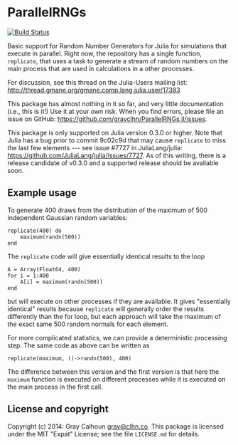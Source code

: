 ParallelRNGs
============

[![Build Status](https://travis-ci.org/grayclhn/ParallelRNGs.jl.svg?branch=master)](https://travis-ci.org/grayclhn/ParallelRNGs.jl)

Basic support for Random Number Generators for Julia for simulations
that execute in parallel. Right now, the repository has a single
function, `replicate`, that uses a task to generate a stream of random
numbers on the main process that are used in calculations in a other
processes.

For discussion, see this thread on the Julia-Users mailing list:
<http://thread.gmane.org/gmane.comp.lang.julia.user/17383>

This package has almost nothing in it so far, and very little
documentation (i.e., this is it!) Use it at your own risk. When you
find errors, please file an issue on GitHub:
<https://github.com/grayclhn/ParallelRNGs.jl/issues>.

This package is only supported on Julia version 0.3.0 or higher. Note
that Julia has a bug prior to commit 9c02c9d that may cause
`replicate` to miss the last few elements --- see issue #7727 in
JuliaLang/julia: <https://github.com/JuliaLang/julia/issues/7727>. As
of this writing, there is a release candidate of v0.3.0 and a
supported release should be available soon.

Example usage
-------------

To generate 400 draws from the distribution of the maximum of 500
independent Gaussian random variables:
```
replicate(400) do
    maximum(randn(500))
end
```

The `replicate` code will give essentially identical results to the loop
```
A = Array(Float64, 400)
for i = 1:400
    A[i] = maximum(randn(500))
end
```
but will execute on other processes if they are available. It gives
"essentially identical" results because `replicate` will generally
order the results differently than the for loop, but each approach
will take the maximum of the exact same 500 random normals for each
element.

For more complicated statistics, we can provide a deterministic
processing step. The same code as above can be written as
```
replicate(maximum, ()->randn(500), 400)
```

The difference between this version and the first version is that here
the `maximum` function is executed on different processes while it is
executed on the main process in the first call.

License and copyright
---------------------

Copyright (c) 2014: Gray Calhoun <gray@clhn.co>. This package is
licensed under the MIT "Expat" License; see the file `LICENSE.md` for
details.
